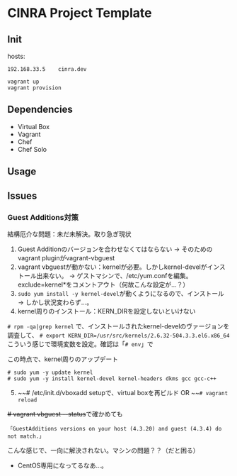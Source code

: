 # CINRA Project Template

## Init

hosts:
```shell
192.168.33.5    cinra.dev
```

```
vagrant up
vagrant provision
```

## Dependencies

- Virtual Box
- Vagrant
- Chef
- Chef Solo

## Usage



## Issues

### Guest Additions対策

結構厄介な問題：未だ未解決。取り急ぎ現状

1. Guest Additionのバージョンを合わせなくてはならない → そのためのvagrant pluginがvagrant-vbguest
2. vagrant vbguestが動かない：kernelが必要。しかしkernel-develがインストール出来ない。 → ゲストマシンで、/etc/yum.confを編集。exclude=kernel*をコメントアウト（何故こんな設定が…？）
3. ```sudo yum install -y kernel-devel```が動くようになるので、インストール → しかし状況変わらず…。
4. kernel周りのインストール：KERN_DIRを設定しないといけない

```# rpm -qa|grep kernel```
で、インストールされたkernel-develのヴァージョンを調査して、
```# export KERN_DIR=/usr/src/kernels/2.6.32-504.3.3.el6.x86_64```
こういう感じで環境変数を設定。確認は「```# env```」で

この時点で、kernel周りのアップデート
```
# sudo yum -y update kernel
# sudo yum -y install kernel-devel kernel-headers dkms gcc gcc-c++
```

5. ~~# /etc/init.d/vboxadd setupで、virtual boxを再ビルド OR ~~```# vagrant reload```

~~# vagrant vbguest --status~~で確かめても

```
「GuestAdditions versions on your host (4.3.20) and guest (4.3.4) do not match.」
```

こんな感じで、一向に解決されない。マシンの問題？？（だと困る）

- CentOS専用になってるなあ…。
